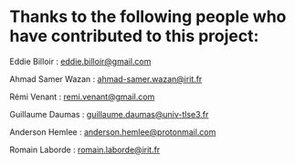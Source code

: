 # Thanks to the following people who have contributed to this project:

Eddie Billoir : <eddie.billoir@gmail.com>

Ahmad Samer Wazan : <ahmad-samer.wazan@irit.fr>

Rémi Venant : <remi.venant@gmail.com>

Guillaume Daumas : <guillaume.daumas@univ-tlse3.fr>

Anderson Hemlee : <anderson.hemlee@protonmail.com>

Romain Laborde : <romain.laborde@irit.fr>